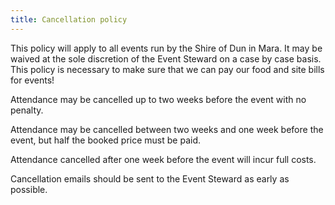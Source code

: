 ```yaml
---
title: Cancellation policy
---
```


This policy will apply to all events run by the Shire of Dun in Mara. It may be waived at the sole discretion of the Event Steward on a case by case basis. This policy is necessary to make sure that we can pay our food and site bills for events!

Attendance may be cancelled up to two weeks before the event with no penalty.

Attendance may be cancelled between two weeks and one week before the event, but half the booked price must be paid.

Attendance cancelled after one week before the event will incur full costs.

Cancellation emails should be sent to the Event Steward as early as possible.